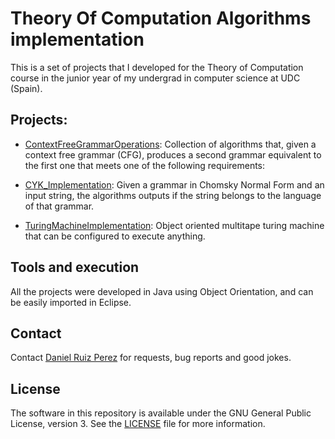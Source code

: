 Theory Of Computation Algorithms implementation
============

This is a set of projects that I developed for the Theory of Computation course in the junior year of my undergrad in computer science at UDC (Spain).


## Projects:


- [ContextFreeGrammarOperations](https://github.com/DaniRuizPerez/TheoryOfComputationImplementations/tree/master/ContextFreeGrammarOperations): Collection of algorithms that, given a context free grammar (CFG), produces a second grammar equivalent to the first one that meets one of the following requirements:

- [CYK_Implementation](https://github.com/DaniRuizPerez/TheoryOfComputationImplementations/tree/master/CYK_Implementation): Given a grammar in Chomsky Normal Form and an input string, the algorithms outputs if the string belongs to the language of that grammar.

- [TuringMachineImplementation](https://github.com/DaniRuizPerez/TheoryOfComputationImplementations/tree/master/TuringMachineImplementation): Object oriented multitape turing machine that can be configured to execute anything.

## Tools and execution

All the projects were developed in Java using Object Orientation, and can be easily imported in Eclipse.


## Contact

Contact [Daniel Ruiz Perez](mailto:druiz072@fiu.edu) for requests, bug reports and good jokes.


## License

The software in this repository is available under the GNU General Public License, version 3. See the [LICENSE](https://github.com/DaniRuizPerez/TheoryOfComputationImplementations/blob/master/LICENSE) file for more information.
